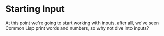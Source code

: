 # Starting Input

At this point we're going to start working with inputs, after all, we've seen Common Lisp print words and numbers, so why not dive into inputs?

